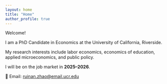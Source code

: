 ```yaml
---
layout: home
title: "Home"
author_profile: true
---
```



Welcome!

I am a PhD Candidate in Economics at the University of California, Riverside.  

My research interests include labor economics, economics of education, applied microeconomics, and public policy.  

I will be on the job market in **2025–2026**.

📧 Email: [ruinan.zhao@email.ucr.edu](mailto:ruinan.zhao@email.ucr.edu)
